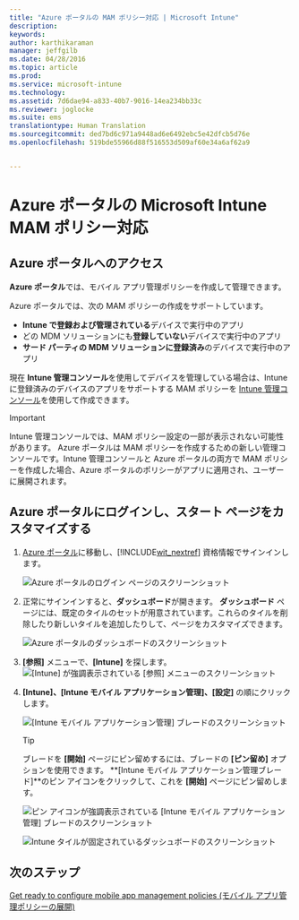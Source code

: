 ```yaml
---
title: "Azure ポータルの MAM ポリシー対応 | Microsoft Intune"
description: 
keywords: 
author: karthikaraman
manager: jeffgilb
ms.date: 04/28/2016
ms.topic: article
ms.prod: 
ms.service: microsoft-intune
ms.technology: 
ms.assetid: 7d6dae94-a833-40b7-9016-14ea234bb33c
ms.reviewer: joglocke
ms.suite: ems
translationtype: Human Translation
ms.sourcegitcommit: ded7bd6c971a9448ad6e6492ebc5e42dfcb5d76e
ms.openlocfilehash: 519bde55966d88f516553d509af60e34a6af62a9


---
```


# Azure ポータルの Microsoft Intune MAM ポリシー対応
## Azure ポータルへのアクセス
**Azure ポータル**では、モバイル アプリ管理ポリシーを作成して管理できます。

Azure ポータルでは、次の MAM ポリシーの作成をサポートしています。
- **Intune で登録および管理されている**デバイスで実行中のアプリ
- どの MDM ソリューションにも**登録していない**デバイスで実行中のアプリ
- **サード パーティの MDM ソリューションに登録済み**のデバイスで実行中のアプリ

現在 **Intune 管理コンソール**を使用してデバイスを管理している場合は、Intune に登録済みのデバイスのアプリをサポートする MAM ポリシーを [Intune 管理コンソール](configure-and-deploy-mobile-application-management-policies-in-the-microsoft-intune-console.md)を使用して作成できます。
>[!IMPORTANT]
> Intune 管理コンソールでは、MAM ポリシー設定の一部が表示されない可能性があります。 Azure ポータルは MAM ポリシーを作成するための新しい管理コンソールです。Intune 管理コンソールと Azure ポータルの両方で MAM ポリシーを作成した場合、Azure ポータルのポリシーがアプリに適用され、ユーザーに展開されます。

## Azure ポータルにログインし、スタート ページをカスタマイズする

1.  [Azure ポータル](https://portal.azure.com)に移動し、[!INCLUDE[wit_nextref](../includes/wit_nextref_md.md)] 資格情報でサインインします。

    ![Azure ポータルのログイン ページのスクリーンショット](../media/AppManagement/AzurePortal_MAMSigninPage.png)

2.  正常にサインインすると、**ダッシュボード**が開きます。 **ダッシュボード** ページには、既定のタイルのセットが用意されています。これらのタイルを削除したり新しいタイルを追加したりして、ページをカスタマイズできます。

    ![Azure ポータルのダッシュボードのスクリーンショット](../media/AppManagement/AzurePortal_MAMStartboard_NoMAM.png)

3.  **[参照]** メニューで、**[Intune]** を探します。![[Intune] が強調表示されている [参照] メニューのスクリーンショット](../media/AppManagement/AzurePortal_MAM_Browse_Intune.png)

4.  **[Intune]、[Intune モバイル アプリケーション管理]、[設定]** の順にクリックします。

    ![[Intune モバイル アプリケーション管理] ブレードのスクリーンショット](../media/AppManagement/AzurePortal_MAM_Mainblade.png)

    > [!TIP]
    > ブレードを **[開始]** ページにピン留めするには、ブレードの **[ピン留め]** オプションを使用できます。   **[Intune モバイル アプリケーション管理ブレード]**のピン アイコンをクリックして、これを **[開始]** ページにピン留めします。

    ![ピン アイコンが強調表示されている [Intune モバイル アプリケーション管理] ブレードのスクリーンショット](../media/AppManagement/AzurePortal_MAM_PinBladeAction.png)

    ![Intune タイルが固定されているダッシュボードのスクリーンショット](../media/AppManagement/AzurePortal_MAM_Startboard_withMAM.png)
## 次のステップ
[Get ready to configure mobile app management policies (モバイル アプリ管理ポリシーの展開)](get-ready-to-configure-mobile-app-management-policies-with-microsoft-intune.md)



<!--HONumber=Jun16_HO4-->


